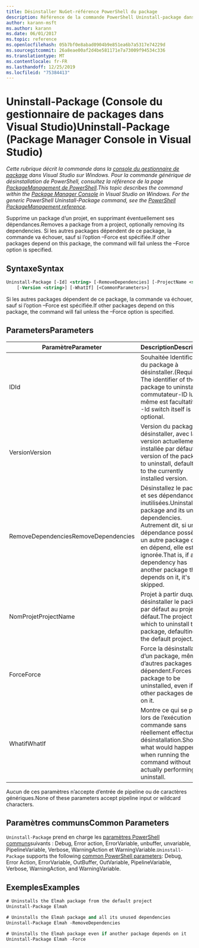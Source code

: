 ```yaml
---
title: Désinstaller NuGet-référence PowerShell du package
description: Référence de la commande PowerShell Uninstall-package dans la console du gestionnaire de package NuGet dans Visual Studio.
author: karann-msft
ms.author: karann
ms.date: 06/01/2017
ms.topic: reference
ms.openlocfilehash: 05b7bf0e8abad0904b9e851ea6b7a5317e74229d
ms.sourcegitcommit: 26a8eae00af2d4be581171e7a73009f94534c336
ms.translationtype: MT
ms.contentlocale: fr-FR
ms.lasthandoff: 12/25/2019
ms.locfileid: "75384413"
---
```

# <a name="uninstall-package-package-manager-console-in-visual-studio"></a><span data-ttu-id="4f347-103">Uninstall-Package (Console du gestionnaire de packages dans Visual Studio)</span><span class="sxs-lookup"><span data-stu-id="4f347-103">Uninstall-Package (Package Manager Console in Visual Studio)</span></span>

<span data-ttu-id="4f347-104">*Cette rubrique décrit la commande dans la [console du gestionnaire de package](../../consume-packages/install-use-packages-powershell.md) dans Visual Studio sur Windows. Pour la commande générique de désinstallation de PowerShell, consultez la référence de la page [PackageManagement de PowerShell](/powershell/module/packagemanagement/?view=powershell-6).*</span><span class="sxs-lookup"><span data-stu-id="4f347-104">*This topic describes the command within the [Package Manager Console](../../consume-packages/install-use-packages-powershell.md) in Visual Studio on Windows. For the generic PowerShell Uninstall-Package command, see the [PowerShell PackageManagement reference](/powershell/module/packagemanagement/?view=powershell-6).*</span></span>

<span data-ttu-id="4f347-105">Supprime un package d’un projet, en supprimant éventuellement ses dépendances.</span><span class="sxs-lookup"><span data-stu-id="4f347-105">Removes a package from a project, optionally removing its dependencies.</span></span> <span data-ttu-id="4f347-106">Si les autres packages dépendent de ce package, la commande va échouer, sauf si l’option –Force est spécifiée.</span><span class="sxs-lookup"><span data-stu-id="4f347-106">If other packages depend on this package, the command will fail unless the –Force option is specified.</span></span>

## <a name="syntax"></a><span data-ttu-id="4f347-107">Syntaxe</span><span class="sxs-lookup"><span data-stu-id="4f347-107">Syntax</span></span>

```ps
Uninstall-Package [-Id] <string> [-RemoveDependencies] [-ProjectName <string>] [-Force]
    [-Version <string>] [-WhatIf] [<CommonParameters>]
```

<span data-ttu-id="4f347-108">Si les autres packages dépendent de ce package, la commande va échouer, sauf si l’option –Force est spécifiée.</span><span class="sxs-lookup"><span data-stu-id="4f347-108">If other packages depend on this package, the command will fail unless the –Force option is specified.</span></span>

## <a name="parameters"></a><span data-ttu-id="4f347-109">Parameters</span><span class="sxs-lookup"><span data-stu-id="4f347-109">Parameters</span></span>

| <span data-ttu-id="4f347-110">Paramètre</span><span class="sxs-lookup"><span data-stu-id="4f347-110">Parameter</span></span> | <span data-ttu-id="4f347-111">Description</span><span class="sxs-lookup"><span data-stu-id="4f347-111">Description</span></span> |
| --- | --- |
| <span data-ttu-id="4f347-112">ID</span><span class="sxs-lookup"><span data-stu-id="4f347-112">Id</span></span> | <span data-ttu-id="4f347-113">Souhaitée Identificateur du package à désinstaller.</span><span class="sxs-lookup"><span data-stu-id="4f347-113">(Required) The identifier of the package to uninstall.</span></span> <span data-ttu-id="4f347-114">Le commutateur-ID lui-même est facultatif.</span><span class="sxs-lookup"><span data-stu-id="4f347-114">The -Id switch itself is optional.</span></span> |
| <span data-ttu-id="4f347-115">Version</span><span class="sxs-lookup"><span data-stu-id="4f347-115">Version</span></span> | <span data-ttu-id="4f347-116">Version du package à désinstaller, avec la version actuellement installée par défaut.</span><span class="sxs-lookup"><span data-stu-id="4f347-116">The version of the package to uninstall, defaulting to the currently installed version.</span></span> |
| <span data-ttu-id="4f347-117">RemoveDependencies</span><span class="sxs-lookup"><span data-stu-id="4f347-117">RemoveDependencies</span></span> | <span data-ttu-id="4f347-118">Désinstallez le package et ses dépendances inutilisées.</span><span class="sxs-lookup"><span data-stu-id="4f347-118">Uninstall the package and its unused dependencies.</span></span> <span data-ttu-id="4f347-119">Autrement dit, si une dépendance possède un autre package qui en dépend, elle est ignorée.</span><span class="sxs-lookup"><span data-stu-id="4f347-119">That is, if any dependency has another package that depends on it, it's skipped.</span></span> |
| <span data-ttu-id="4f347-120">NomProjet</span><span class="sxs-lookup"><span data-stu-id="4f347-120">ProjectName</span></span> | <span data-ttu-id="4f347-121">Projet à partir duquel désinstaller le package, par défaut au projet par défaut.</span><span class="sxs-lookup"><span data-stu-id="4f347-121">The project from which to uninstall the package, defaulting to the default project.</span></span> |
| <span data-ttu-id="4f347-122">Force</span><span class="sxs-lookup"><span data-stu-id="4f347-122">Force</span></span> | <span data-ttu-id="4f347-123">Force la désinstallation d’un package, même si d’autres packages en dépendent.</span><span class="sxs-lookup"><span data-stu-id="4f347-123">Forces a package to be uninstalled, even if other packages depend on it.</span></span> |
| <span data-ttu-id="4f347-124">Whatif</span><span class="sxs-lookup"><span data-stu-id="4f347-124">WhatIf</span></span> | <span data-ttu-id="4f347-125">Montre ce qui se passe lors de l’exécution de la commande sans réellement effectuer la désinstallation.</span><span class="sxs-lookup"><span data-stu-id="4f347-125">Shows what would happen when running the command without actually performing the uninstall.</span></span> |

<span data-ttu-id="4f347-126">Aucun de ces paramètres n’accepte d’entrée de pipeline ou de caractères génériques.</span><span class="sxs-lookup"><span data-stu-id="4f347-126">None of these parameters accept pipeline input or wildcard characters.</span></span>

## <a name="common-parameters"></a><span data-ttu-id="4f347-127">Paramètres communs</span><span class="sxs-lookup"><span data-stu-id="4f347-127">Common Parameters</span></span>

<span data-ttu-id="4f347-128">`Uninstall-Package` prend en charge les [paramètres PowerShell communs](https://go.microsoft.com/fwlink/?LinkID=113216)suivants : Debug, Error action, ErrorVariable, unbuffer, unvariable, PipelineVariable, Verbose, WarningAction et WarningVariable.</span><span class="sxs-lookup"><span data-stu-id="4f347-128">`Uninstall-Package` supports the following [common PowerShell parameters](https://go.microsoft.com/fwlink/?LinkID=113216): Debug, Error Action, ErrorVariable, OutBuffer, OutVariable, PipelineVariable, Verbose, WarningAction, and WarningVariable.</span></span>

## <a name="examples"></a><span data-ttu-id="4f347-129">Exemples</span><span class="sxs-lookup"><span data-stu-id="4f347-129">Examples</span></span>

```ps
# Uninstalls the Elmah package from the default project
Uninstall-Package Elmah

# Uninstalls the Elmah package and all its unused dependencies
Uninstall-Package Elmah -RemoveDependencies 

# Uninstalls the Elmah package even if another package depends on it
Uninstall-Package Elmah -Force
```
